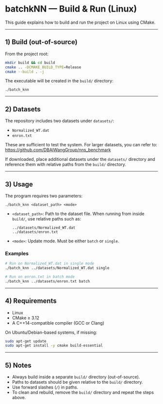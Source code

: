 # batchkNN — Build & Run (Linux)

This guide explains how to build and run the project on Linux using CMake.

---

## 1) Build (out-of-source)

From the project root:

```bash
mkdir build && cd build
cmake .. -DCMAKE_BUILD_TYPE=Release
cmake --build . -j
```

The executable will be created in the `build/` directory:
```
./batch_knn
```

---

## 2) Datasets

The repository includes two datasets under `datasets/`:
- `Normalized_WT.dat`
- `enron.txt`

These are sufficient to test the system. For larger datasets, you can refer to:  
https://github.com/DBAIWangGroup/nns_benchmark

If downloaded, place additional datasets under the `datasets/` directory and reference them with relative paths from the `build/` directory.

---

## 3) Usage

The program requires two parameters:

```
./batch_knn <dataset_path> <mode>
```

- `<dataset_path>`: Path to the dataset file. When running from inside `build/`, use relative paths such as:
  ```
  ../datasets/Normalized_WT.dat
  ../datasets/enron.txt
  ```
- `<mode>`: Update mode. Must be either `batch` or `single`.

### Examples

```bash
# Run on Normalized_WT.dat in single mode
./batch_knn ../datasets/Normalized_WT.dat single

# Run on enron.txt in batch mode
./batch_knn ../datasets/enron.txt batch
```

---

## 4) Requirements

- Linux
- CMake ≥ 3.12
- A C++14-compatible compiler (GCC or Clang)

On Ubuntu/Debian-based systems, if missing:
```bash
sudo apt-get update
sudo apt-get install -y cmake build-essential
```

---

## 5) Notes

- Always build inside a separate `build/` directory (out-of-source).
- Paths to datasets should be given relative to the `build/` directory.
- Use forward slashes (`/`) in paths.
- To clean and rebuild, remove the `build/` directory and repeat the steps above.
